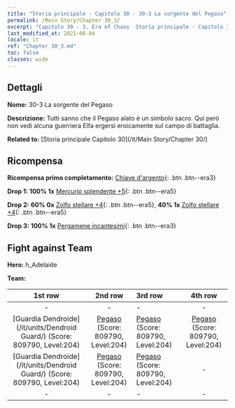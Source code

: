 ```yaml
---
title: "Storia principale - Capitolo 30 - 30-3 La sorgente del Pegaso"
permalink: /Main Story/Chapter 30_3/
excerpt: "Capitolo 30 - 3. Era of Chaos  Storia principale - Capitolo 30_3. 30-3 La sorgente del Pegaso"
last_modified_at: 2021-08-04
locale: it
ref: "Chapter 30_3.md"
toc: false
classes: wide
---
```


## Dettagli

 **Nome:** 30-3 La sorgente del Pegaso

 **Descrizione:** Tutti sanno che il Pegaso alato è un simbolo sacro. Qui però non vedi alcuna guerriera Elfa ergersi eroicamente sul campo di battaglia.

 **Related to:** [Storia principale Capitolo 30](/it/Main Story/Chapter 30/)

## Ricompensa

 **Ricompensa primo completamento:** [Chiave d'argento](/ItemsIT/con_693/){: .btn .btn--era3}

 **Drop 1:** **100% 1x** [Mercurio splendente +5](/ItemsIT/mat_98/){: .btn .btn--era5}

 **Drop 2:** **60% 0x** [Zolfo stellare +4](/ItemsIT/mat_92/){: .btn .btn--era5}, **40% 1x** [Zolfo stellare +4](/ItemsIT/mat_92/){: .btn .btn--era5}

 **Drop 3:** **100% 1x** [Pergamene incantesimi](/ItemsIT/con_694/){: .btn .btn--era3}


## Fight against Team
 **Hero:** h_Adelaide

 **Team:**


  | 1st row | 2nd row | 3rd row | 4th row |
  |:----:|:----:|:----|:----:|
  | - | - | - | - |
  | [Guardia Dendroide](/it/units/Dendroid Guard/) (Score: 809790, Level:204)  | [Pegaso](/it/units/Pegasus/) (Score: 809790, Level:204)  | [Pegaso](/it/units/Pegasus/) (Score: 809790, Level:204)  | [Pegaso](/it/units/Pegasus/) (Score: 809790, Level:204)  |
  | [Guardia Dendroide](/it/units/Dendroid Guard/) (Score: 809790, Level:204)  | [Pegaso](/it/units/Pegasus/) (Score: 809790, Level:204)  | [Pegaso](/it/units/Pegasus/) (Score: 809790, Level:204)  | - |
  | - | - | - | - |


